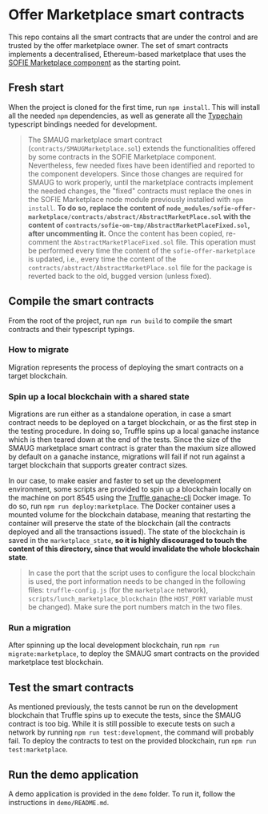 # Offer Marketplace smart contracts

This repo contains all the smart contracts that are under the control and are trusted by the offer marketplace owner. The set of smart contracts implements a decentralised, Ethereum-based marketplace that uses the [SOFIE Marketplace component](https://github.com/SOFIE-project/Marketplace) as the starting point.

## Fresh start

When the project is cloned for the first time, run `npm install`. This will install all the needed `npm` dependencies, as well as generate all the [Typechain](https://github.com/ethereum-ts/TypeChain) typescript bindings needed for development.

> The SMAUG marketplace smart contract (`contracts/SMAUGMarketplace.sol`) extends the functionalities offered by some contracts in the SOFIE Marketplace component. Nevertheless, few needed fixes have been identified and reported to the component developers. Since those changes are required for SMAUG to work properly, until the marketplace contracts implement the needed changes, the "fixed" contracts must replace the ones in the SOFIE Marketplace node module previously installed with `npm install`. **To do so, replace the content of `node_modules/sofie-offer-marketplace/contracts/abstract/AbstractMarketPlace.sol` with the content of `contracts/sofie-om-tmp/AbstractMarketPlaceFixed.sol`, after uncommenting it.** Once the content has been copied, re-comment the `AbstractMarketPlaceFixed.sol` file. This operation must be performed every time the content of the `sofie-offer-marketplace` is updated, i.e., every time the content of the `contracts/abstract/AbstractMarketPlace.sol` file for the package is reverted back to the old, bugged version (unless fixed).

## Compile the smart contracts

From the root of the project, run `npm run build` to compile the smart contracts and their typescript typings.

### How to migrate

Migration represents the process of deploying the smart contracts on a target blockchain.

### Spin up a local blockchain with a shared state

Migrations are run either as a standalone operation, in case a smart contract needs to be deployed on a target blockchain, or as the first step in the testing procedure. In doing so, Truffle spins up a local ganache instance which is then teared down at the end of the tests. Since the size of the SMAUG marketplace smart contract is grater than the maxium size allowed by default on a ganache instance, migrations will fail if not run against a target blockchain that supports greater contract sizes.

In our case, to make easier and faster to set up the development environment, some scripts are provided to spin up a blockchain locally on the machine on port 8545 using the [Truffle ganache-cli](https://hub.docker.com/r/trufflesuite/ganache-cli/) Docker image. To do so, run `npm run deploy:marketplace`. The Docker container uses a mounted volume for the blockchain database, meaning that restarting the container will preserve the state of the blockchain (all the contracts deployed and all the transactions issued). The state of the blockchain is saved in the `marketplace_state`, **so it is highly discouraged to touch the content of this directory, since that would invalidate the whole blockchain state**.

> In case the port that the script uses to configure the local blockchain is used, the port information needs to be changed in the following files: `truffle-config.js` (for the `marketplace` network), `scripts/lunch_marketplace_blockchain` (the `HOST_PORT` variable must be changed). Make sure the port numbers match in the two files.

### Run a migration

After spinning up the local development blockchain, run `npm run migrate:marketplace`, to deploy the SMAUG smart contracts on the provided marketplace test blockchain. 

## Test the smart contracts

As mentioned previously, the tests cannot be run on the development blockchain that Truffle spins up to execute the tests, since the SMAUG contract is too big. While it is still possible to execute tests on such a network by running `npm run test:development`, the command will probably fail. To deploy the contracts to test on the provided blockchain, run `npm run test:marketplace`.

## Run the demo application

A demo application is provided in the `demo` folder. To run it, follow the instructions in `demo/README.md`.